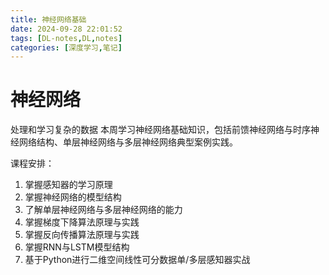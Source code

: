 ```yaml
---
title: 神经网络基础
date: 2024-09-28 22:01:52
tags: [DL-notes,DL,notes]
categories: [深度学习,笔记]
---
```




# 神经网络 

处理和学习复杂的数据 本周学习神经网络基础知识，包括前馈神经网络与时序神经网络结构、单层神经网络与多层神经网络典型案例实践。 

课程安排： 

1. 掌握感知器的学习原理 
2. 掌握神经网络的模型结构 
3. 了解单层神经网络与多层神经网络的能力 
4. 掌握梯度下降算法原理与实践 
5. 掌握反向传播算法原理与实践 
6. 掌握RNN与LSTM模型结构 
7. 基于Python进行二维空间线性可分数据单/多层感知器实战

